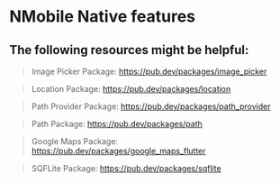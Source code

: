 # NMobile Native features

## The following resources might be helpful:

> Image Picker Package: https://pub.dev/packages/image_picker

> Location Package: https://pub.dev/packages/location

> Path Provider Package: https://pub.dev/packages/path_provider

> Path Package: https://pub.dev/packages/path

> Google Maps Package: https://pub.dev/packages/google_maps_flutter

> SQFLite Package: https://pub.dev/packages/sqflite
